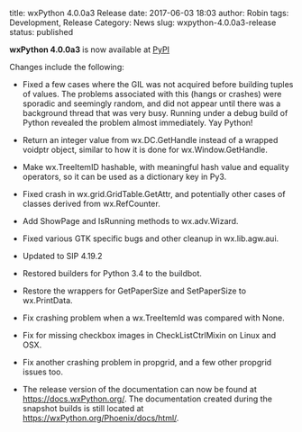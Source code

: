 title: wxPython 4.0.0a3 Release
date: 2017-06-03 18:03
author: Robin
tags: Development, Release
Category: News
slug: wxpython-4.0.0a3-release
status: published

**wxPython 4.0.0a3** is now available at [PyPI](https://pypi.python.org/pypi/wxPython/4.0.0a3)

Changes include the following: 

* Fixed a few cases where the GIL was not acquired before building tuples
of values. The problems associated with this (hangs or crashes) were
sporadic and seemingly random, and did not appear until there was a
background thread that was very busy. Running under a debug build of Python
revealed the problem almost immediately. Yay Python!

* Return an integer value from wx.DC.GetHandle instead of a wrapped
voidptr object, similar to how it is done for wx.Window.GetHandle.

* Make wx.TreeItemID hashable, with meaningful hash value and equality
operators, so it can be used as a dictionary key in Py3.

* Fixed crash in wx.grid.GridTable.GetAttr, and potentially other cases
of classes derived from wx.RefCounter.

* Add ShowPage and IsRunning methods to wx.adv.Wizard.

* Fixed various GTK specific bugs and other cleanup in wx.lib.agw.aui.

* Updated to SIP 4.19.2

* Restored builders for Python 3.4 to the buildbot.

* Restore the wrappers for GetPaperSize and SetPaperSize to wx.PrintData.

* Fix crashing problem when a wx.TreeItemId was compared with None.

* Fix for missing checkbox images in CheckListCtrlMixin on Linux and OSX.

* Fix another crashing problem in propgrid, and a few other propgrid issues too.

* The release version of the documentation can now be found at
<https://docs.wxPython.org/>. The documentation created during the snapshot
builds is still located at <https://wxPython.org/Phoenix/docs/html/>.


